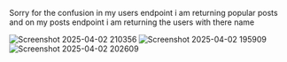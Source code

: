 Sorry for the confusion in my users endpoint i am returning popular posts and on my posts endpoint i am returning the users with there name

![Screenshot 2025-04-02 210356](https://github.com/user-attachments/assets/4b7249cd-8610-494b-a87c-dea874098873)
![Screenshot 2025-04-02 195909](https://github.com/user-attachments/assets/684c16fc-8f2f-471a-bd13-f226be5b8be2)
![Screenshot 2025-04-02 202609](https://github.com/user-attachments/assets/918fccb3-789c-466e-b75e-a7ed7aedc24b)
